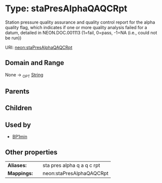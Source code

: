 
# Type: staPresAlphaQAQCRpt


Station pressure quality assurance and quality control report for the alpha quality flag, which indicates if one or more quality analysis failed for a datum, detailed in NEON.DOC.001113 (1=fail, 0=pass, -1=NA (i.e., could not be run))

URI: [neon:staPresAlphaQAQCRpt](https://data.neonscience.org/staPresAlphaQAQCRpt)


## Domain and Range

None ->  <sub>OPT</sub> [String](types/String.md)

## Parents


## Children


## Used by

 * [BP1min](BP1min.md)

## Other properties

|  |  |  |
| --- | --- | --- |
| **Aliases:** | | sta pres alpha q a q c rpt |
| **Mappings:** | | neon:staPresAlphaQAQCRpt |

